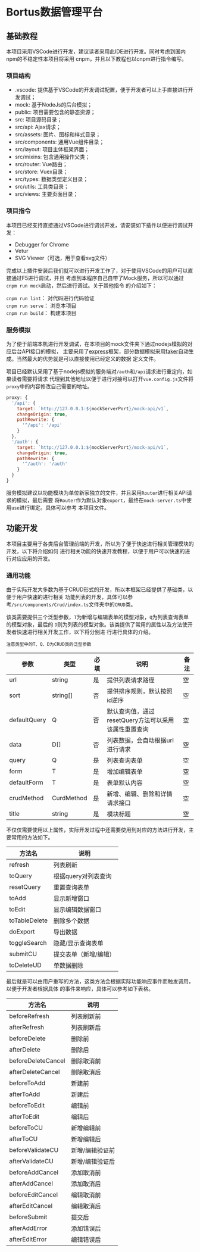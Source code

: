 # Bortus数据管理平台

## 基础教程  

本项目采用VSCode进行开发，建议读者采用此IDE进行开发。同时考虑到国内npm的不稳定性本项目将采用
cnpm，并且以下教程也以cnpm进行指令编写。  

### 项目结构  

* .vscode: 提供基于VSCode的开发调试配置，便于开发者可以上手直接进行开发调试；    
* mock: 基于NodeJs的后台模拟；  
* public: 项目需要包含的静态资源；  
* src: 项目源码目录；  
* src/api: Ajax请求；  
* src/assets: 图片、图标和样式目录；  
* src/components: 通用Vue组件目录；  
* src/layout: 项目主体框架界面；  
* src/mixins: 包含通用操作父类；  
* src/router: Vue路由；  
* src/store: Vuex目录；  
* src/types: 数据类型定义目录；  
* src/utils: 工具类目录；  
* src/views: 主要页面目录；  

### 项目指令  

本项目已经支持直接通过VSCode进行调试开发，请安装如下插件以便进行调试开发：  

* Debugger for Chrome  
* Vetur  
* SVG Viewer（可选，用于查看svg文件）  

完成以上插件安装后我们就可以进行开发工作了，对于使用VSCode的用户可以直接通过F5进行调试，并且
考虑到本程序自己自带了Mock服务，所以可以通过`cnpm run mock`启动，然后进行调试。关于其他指令
的介绍如下：  

`cnpm run lint`： 对代码进行代码验证  
`cnpm run serve`： 浏览本项目  
`cnpm run build`： 构建本项目  

### 服务模拟  

为了便于前端本机进行开发调试，在本项目的mock文件夹下通过nodejs模拟的对应后台API接口的模拟，
主要采用了[express](https://github.com/expressjs/express)框架，部分数据模拟采用[faker](https://github.com/Marak/faker.js)自动生成。当然最大的优势就是可以直接使用已经定义的数据
定义文件。  

项目已经默认采用了基于nodejs模拟的服务端对`/auth`和`/api`请求进行重定向，如果读者需要将请求
代理到其他地址以便于进行对接可以打开`vue.config.js`文件将`proxy`中的内容修改自己需要的地址。  

```javascript
proxy: {
  '/api': {
    target: `http://127.0.0.1:${mockServerPort}/mock-api/v1`,
    changeOrigin: true,
    pathRewrite: {
      '^/api': '/api'
    }
  },
  '/auth': {
    target: `http://127.0.0.1:${mockServerPort}/mock-api/v1`,
    changeOrigin: true,
    pathRewrite: {
      '^/auth': '/auth'
    }
  }
}
```  

服务模拟建议以功能模块为单位新家独立的文件，并且采用`Router`进行相关API请求的模拟，最后需要
将`Router`作为默认对象`export`，最终在`mock-server.ts`中使用`use`进行绑定。具体可以参考
本项目文件。  

## 功能开发  

本项目主要用于各类后台管理前端的开发，所以为了便于快速进行相关管理模块的开发，以下将介绍如何
进行相关功能的快速开发教程，以便于用户可以快速的进行对应应用的开发。  

### 通用功能  

由于实际开发大多数为基于CRUD形式的开发，所以本框架已经提供了基础类，以便于用户快速的进行相关
功能列表的开发，具体可以参考`/src/components/Crud/index.ts`文件夹中的`CRUD`类。  

该类需要提供三个泛型参数，`T`为新增与编辑表单的模型对象，`Q`为列表查询表单的模型对象，最后的
`D`则为列表的模型对象。该类提供了常用的属性以及方法使开发者快速进行相关开发工作，以下将分别进
行进行具体的介绍。  

`注意类型中的T、Q、D为CRUD类的泛型参数`  

| 参数 | 类型 | 必填 | 说明 | 备注 |
| ---- | ---- | ---- | ---- | ---- |
| url | string | 是 | 提供列表请求路径 | 空 |
| sort | string[] | 否 | 提供排序规则，默认按照id逆序 | 空 |
| defaultQuery | Q | 否 | 默认查询值，通过resetQuery方法可以采用该属性重置查询 | 空 |
| data | D[] | 否 | 列表数据，会自动根据url进行请求 | 空 |
| query | Q | 是 | 列表查询表单 | 空 |
| form | T | 是 | 增加编辑表单 | 空 |
| defaultForm | T | 是 | 表单默认内容 | 空 |
| crudMethod | CurdMethod<T> | 是 | 新增、编辑、删除和详情请求接口 | 空 |
| title | string | 是 | 模块标题 | 空 |

不仅仅需要使用以上属性，实际开发过程中还需要使用到对应的方法进行开发，主要常用的方法如下。  

| 方法名 | 说明 |
| ----- | ----- |
| refresh | 列表刷新 |
| toQuery | 根据query对列表查询 |
| resetQuery | 重置查询表单 |
| toAdd | 显示新增窗口 |
| toEdit | 显示编辑数据窗口 |
| toTableDelete | 删除多个数据 |
| doExport | 导出数据 |
| toggleSearch | 隐藏/显示查询表单 |
| submitCU | 提交表单（新增/编辑）|
| toDeleteUD | 单数据删除 |

最后就是可以由用户重写的方法，这类方法会根据实际功能响应事件而触发调用，以便于开发者根据具体
的事件来响应，具体可以参考如下表格。  

| 方法名 | 说明 |
| ---- | ---- |
| beforeRefresh | 列表刷新前 |
| afterRefresh | 列表刷新后 |
| beforeDelete | 删除前 |
| afterDelete | 删除后 |
| beforeDeleteCancel | 删除取消前 |
| afterDeleteCancel | 删除取消后 |
| beforeToAdd | 新建前 |
| afterToAdd | 新建后 |
| beforeToEdit | 编辑前 |
| afterToEdit | 编辑后 |
| beforeToCU | 新增编辑前 |
| afterToCU | 新增编辑后 |
| beforeValidateCU | 新增/编辑验证前 |
| afterValidateCU | 新增/编辑验证后 |
| beforeAddCancel | 添加取消前 |
| afterAddCancel | 添加取消后 |
| beforeEditCancel | 编辑取消前 |
| afterEditCancel | 编辑取消后 |
| beforeSubmit | 提交后 |
| afterAddError | 添加错误后 |
| afterEditError | 编辑错误后 |

###
